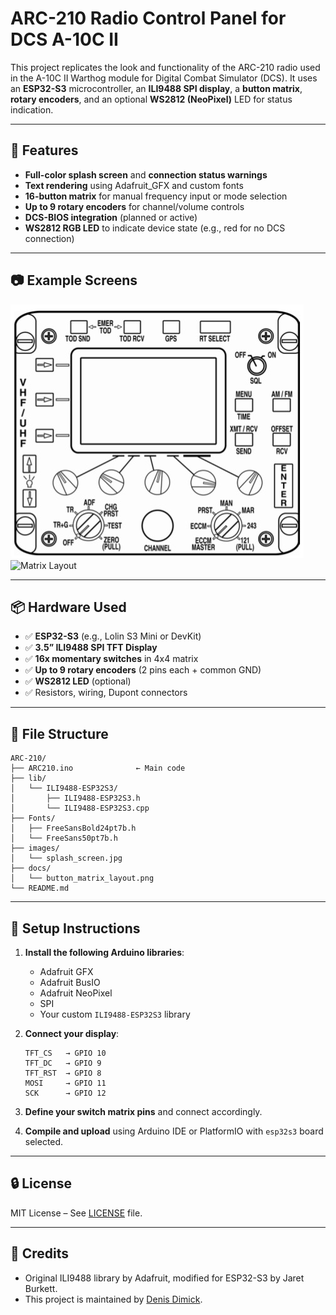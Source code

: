 # ARC-210 Radio Control Panel for DCS A-10C II

This project replicates the look and functionality of the ARC-210 radio used in the A-10C II Warthog module for Digital Combat Simulator (DCS). It uses an **ESP32-S3** microcontroller, an **ILI9488 SPI display**, a **button matrix**, **rotary encoders**, and an optional **WS2812 (NeoPixel)** LED for status indication.

---

## 🧹 Features

* **Full-color splash screen** and **connection status warnings**
* **Text rendering** using Adafruit\_GFX and custom fonts
* **16-button matrix** for manual frequency input or mode selection
* **Up to 9 rotary encoders** for channel/volume controls
* **DCS-BIOS integration** (planned or active)
* **WS2812 RGB LED** to indicate device state (e.g., red for no DCS connection)

---

## 📷 Example Screens

![Splash Screen](images/splash_screen.jpg)
![Matrix Layout](docs/button_matrix_layout.png)

---

## 📦 Hardware Used

* ✅ **ESP32-S3** (e.g., Lolin S3 Mini or DevKit)
* ✅ **3.5” ILI9488 SPI TFT Display**
* ✅ **16x momentary switches** in 4x4 matrix
* ✅ **Up to 9 rotary encoders** (2 pins each + common GND)
* ✅ **WS2812 LED** (optional)
* ✅ Resistors, wiring, Dupont connectors

---

## 📁 File Structure

```
ARC-210/
├── ARC210.ino              ← Main code
├── lib/
│   └── ILI9488-ESP32S3/
│       ├── ILI9488-ESP32S3.h
│       └── ILI9488-ESP32S3.cpp
├── Fonts/
│   ├── FreeSansBold24pt7b.h
│   └── FreeSans50pt7b.h
├── images/
│   └── splash_screen.jpg
├── docs/
│   └── button_matrix_layout.png
└── README.md
```

---

## 🔧 Setup Instructions

1. **Install the following Arduino libraries**:

   * Adafruit GFX
   * Adafruit BusIO
   * Adafruit NeoPixel
   * SPI
   * Your custom `ILI9488-ESP32S3` library

2. **Connect your display**:

   ```
   TFT_CS   → GPIO 10
   TFT_DC   → GPIO 9
   TFT_RST  → GPIO 8
   MOSI     → GPIO 11
   SCK      → GPIO 12
   ```

3. **Define your switch matrix pins** and connect accordingly.

4. **Compile and upload** using Arduino IDE or PlatformIO with `esp32s3` board selected.

---

## 🔒 License

MIT License – See [LICENSE](LICENSE) file.

---

## 🙏 Credits

* Original ILI9488 library by Adafruit, modified for ESP32-S3 by Jaret Burkett.
* This project is maintained by [Denis Dimick](mailto:dgdimick@gmail.com).
